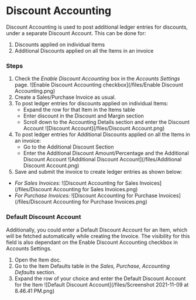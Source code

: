 
# Discount Accounting


Discount Accounting is used to post additional ledger entries for discounts, under a separate Discount Account. This can be done for:


1. Discounts applied on individual Items
2. Additional Discounts applied on all the Items in an invoice


### Steps


1. Check the *Enable Discount Accounting* box in the *Accounts Settings* page.
![Enable Discount Accounting checkbox](/files/Enable Discount Accounting.png)
2. Create a Sales/Purchase Invoice as usual.
3. To post ledger entries for discounts applied on individual Items:
	* Expand the row for that Item in the Items table
	* Enter discount in the Discount and Margin section
	* Scroll down to the Accounting Details section and enter the Discount Account
	![Discount Account](/files/Discount Account.png)
4. To post ledger entries for Additional Discounts applied on all the Items in an invoice:
	* Go to the Additional Discount Section
	* Enter the Additional Discount Amount/Percentage and the Additional Discount Account
	![Additional Discount Account](/files/Additional Discount Account.png)
5. Save and submit the invoice to create ledger entries as shown below:


* *For Sales Invoices:*
![Discount Accounting for Sales Invoices](/files/Discount Accounting for Sales Invoices.png)
* *For Purchase Invoices:*
![Discount Accounting for Purchase Invoices](/files/Discount Accounting for Purchase Invoices.png)


### Default Discount Account


Additionally, you could enter a Default Discount Account for an Item, which will be fetched automatically while creating the Invoice. The visibility for this field is also dependant on the Enable Discount Accounting checkbox in Accounts Settings.


1. Open the Item doc.
2. Go to the Item Defaults table in the *Sales, Purchase, Accounting Defaults* section.
3. Expand the row of your choice and enter the Default Discount Account for the Item
![Default Discount Account](/files/Screenshot 2021-11-09 at 8.46.41 PM.png)


